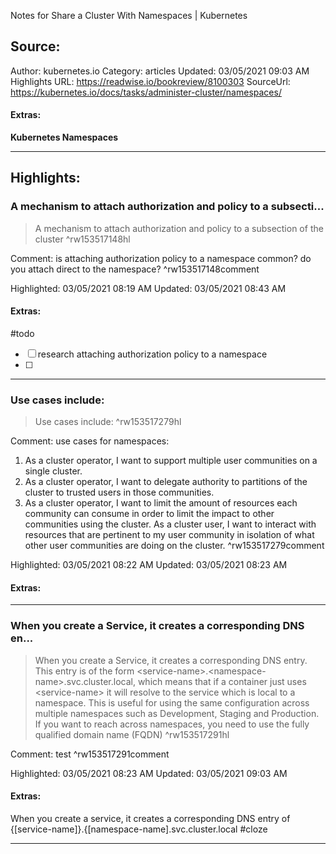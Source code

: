 Notes for Share a Cluster With Namespaces | Kubernetes

## Source:
Author: kubernetes.io
Category: articles
Updated: 03/05/2021 09:03 AM
Highlights URL: https://readwise.io/bookreview/8100303
SourceUrl: https://kubernetes.io/docs/tasks/administer-cluster/namespaces/


#### Extras:
**Kubernetes Namespaces**

 
-----
 ## Highlights:

### A mechanism to attach authorization and policy to a subsecti...
>A mechanism to attach authorization and policy to a subsection of the cluster ^rw153517148hl

Comment: is attaching authorization policy to a namespace common? do you attach direct to the namespace? ^rw153517148comment

Highlighted: 03/05/2021 08:19 AM
Updated: 03/05/2021 08:43 AM


#### Extras:
#todo 
- [ ] research attaching authorization policy to a namespace
- [ ] 


------

### Use cases include:
>Use cases include: ^rw153517279hl

Comment: use cases for namespaces:

1. As a cluster operator, I want to support multiple user communities on a single cluster.
2. As a cluster operator, I want to delegate authority to partitions of the cluster to trusted users in those communities.
3. As a cluster operator, I want to limit the amount of resources each community can consume in order to limit the impact to other communities using the cluster.
As a cluster user, I want to interact with resources that are pertinent to my user community in isolation of what other user communities are doing on the cluster. ^rw153517279comment

Highlighted: 03/05/2021 08:22 AM
Updated: 03/05/2021 08:23 AM


#### Extras:



------

### When you create a Service, it creates a corresponding DNS en...
>When you create a Service, it creates a corresponding DNS entry. This entry is of the form &lt;service-name&gt;.&lt;namespace-name&gt;.svc.cluster.local, which means that if a container just uses &lt;service-name&gt; it will resolve to the service which is local to a namespace. This is useful for using the same configuration across multiple namespaces such as Development, Staging and Production. If you want to reach across namespaces, you need to use the fully qualified domain name (FQDN) ^rw153517291hl

Comment: test ^rw153517291comment

Highlighted: 03/05/2021 08:23 AM
Updated: 03/05/2021 09:03 AM


#### Extras:

When you create a service, it creates a corresponding DNS entry of {[service-name]}.{[namespace-name].svc.cluster.local #cloze
<!--ID: 1614965751910-->

  


------

